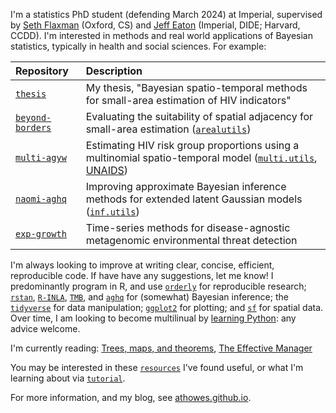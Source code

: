 I'm a statistics PhD student (defending March 2024) at Imperial, supervised by [Seth Flaxman](https://www.cs.ox.ac.uk/people/seth.flaxman/) (Oxford, CS) and [Jeff Eaton](https://ccdd.hsph.harvard.edu/people/jeff-eaton/) (Imperial, DIDE; Harvard, CCDD).
I'm interested in methods and real world applications of Bayesian statistics, typically in health and social sciences.
For example:

| Repository | Description |
|:-|:----|
| [`thesis`](https://github.com/athowes/thesis) | My thesis, "Bayesian spatio-temporal methods for small-area estimation of HIV indicators" |
| [`beyond-borders`](https://github.com/athowes/beyond-borders) |Evaluating the suitability of spatial adjacency for small-area estimation ([`arealutils`](https://github.com/athowes/arealutils))
| [`multi-agyw`](https://github.com/athowes/multi-agyw) |Estimating HIV risk group proportions using a multinomial spatio-temporal model ([`multi.utils`](https://github.com/athowes/multi.utils), [UNAIDS](https://hivtools.unaids.org/pse/))
| [`naomi-aghq`](https://github.com/athowes/naomi-aghq) |Improving approximate Bayesian inference methods for extended latent Gaussian models ([`inf.utils`](https://github.com/athowes/inf.utils))
| [`exp-growth`](https://github.com/athowes/exp-growth) | Time-series methods for disease-agnostic metagenomic environmental threat detection

I'm always looking to improve at writing clear, concise, efficient, reproducible code.
If have have any suggestions, let me know!
I predominantly program in R, and use [`orderly`](https://github.com/vimc/orderly) for reproducible research; [`rstan`](https://mc-stan.org/), [`R-INLA`](https://www.r-inla.org/), [`TMB`](https://kaskr.github.io/adcomp/Introduction.html), and [`aghq`](https://github.com/awstringer1/aghq) for (somewhat) Bayesian inference; the [`tidyverse`](https://dplyr.tidyverse.org/) for data manipulation; [`ggplot2`](https://ggplot2.tidyverse.org/) for plotting; and [`sf`](https://r-spatial.github.io/sf/) for spatial data.
Over time, I am looking to become multilinual by [learning Python](https://github.com/athowes/tutorial?tab=readme-ov-file#learning-python-as-an-r-user): any advice welcome.

I'm currently reading: [Trees, maps, and theorems](https://www.principiae.be/X0100.php), [The Effective Manager](https://www.manager-tools.com/products/effective-manager-book-second-edition)

You may be interested in these [`resources`](https://github.com/athowes/resources) I've found useful, or what I'm learning about via [`tutorial`](https://github.com/athowes/tutorial).

For more information, and my blog, see [athowes.github.io](https://athowes.github.io/).

